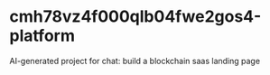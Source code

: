 # cmh78vz4f000qlb04fwe2gos4-platform
AI-generated project for chat: build a blockchain saas landing page
